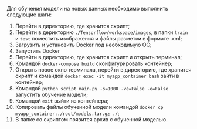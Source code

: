 Для обучения модели на новых данных необходимо выполнить следующие шаги:
1. Перейти в директорию, где хранится скрипт;
2. Перейти в дерикторию `./Tensorflow/workspace/images`, в папки `train` и `test` поместить изображения и файлы разметки в формате .xml;
3. Загрузить и установить Docker под необходимую ОС;
4. Запустить Docker
5. Перейти в директорию, где хранится скрипт и открыть терминал;
6. Командой `docker-compose build` сконфигурировать контейнер;
7. Открыть новое окно терминала, перейти в директорию, где хранится скрипт и командой `docker exec -it myapp_container bash` зайти в контейнер;
8. Командой `python script_main.py -s=1000 -ve=False -e=False` запустить обучение модели;
9. Командой `exit` выйти из контейнера;
10. Копировать файлы обученной модели командой `docker cp myapp_container:./root/models.tar.gz ./`;
11. В папке со скриптом появится архив с обученной моделью.